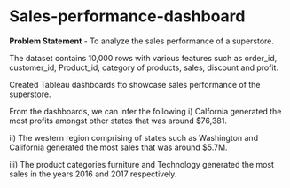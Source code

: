 # Sales-performance-dashboard
**Problem Statement** - To analyze the sales performance of a superstore.

The dataset contains 10,000 rows with various features such as order_id, customer_id, Product_id, category of products, sales, discount and profit.

Created Tableau dashboards fto showcase sales performance of the superstore.

From the dashboards, we can infer the following
  i)    Calfornia generated the most profits amongst other states that was around $76,381.
  
  ii)   The western region comprising of states such as Washington and California generated the most sales that was around $5.7M.
  
  iii)  The product categories furniture and Technology generated the most sales in the years 2016 and 2017 respectively.

